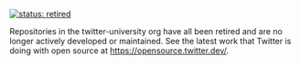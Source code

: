 [![status: retired](https://opensource.twitter.dev/status/retired.svg)](https://opensource.twitter.dev/status/#retired)

Repositories in the twitter-university org have all been retired and are no longer actively developed or maintained.  See the latest work that Twitter is doing with open source at https://opensource.twitter.dev/.
